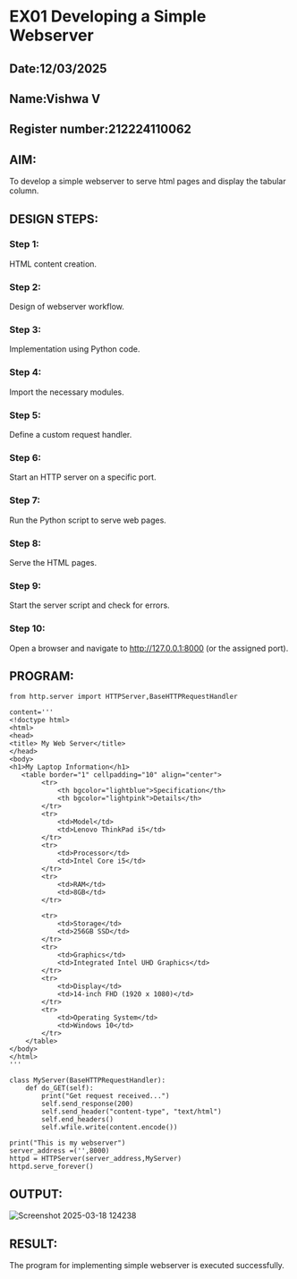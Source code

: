 # EX01 Developing a Simple Webserver
## Date:12/03/2025
## Name:Vishwa V 
## Register number:212224110062
## AIM:
To develop a simple webserver to serve html pages and display the tabular column.

## DESIGN STEPS:
### Step 1: 
HTML content creation.

### Step 2:
Design of webserver workflow.

### Step 3:
Implementation using Python code.

### Step 4:
Import the necessary modules.

### Step 5:
Define a custom request handler.

### Step 6:
Start an HTTP server on a specific port.

### Step 7:
Run the Python script to serve web pages.

### Step 8:
Serve the HTML pages.

### Step 9:
Start the server script and check for errors.

### Step 10:
Open a browser and navigate to http://127.0.0.1:8000 (or the assigned port).

## PROGRAM:
```
from http.server import HTTPServer,BaseHTTPRequestHandler

content='''
<!doctype html>
<html>
<head>
<title> My Web Server</title>
</head>
<body>
<h1>My Laptop Information</h1>
   <table border="1" cellpadding="10" align="center">
        <tr>
            <th bgcolor="lightblue">Specification</th>
            <th bgcolor="lightpink">Details</th>
        </tr>
        <tr>
            <td>Model</td>
            <td>Lenovo ThinkPad i5</td>
        </tr>
        <tr>
            <td>Processor</td>
            <td>Intel Core i5</td>
        </tr>
        <tr>
            <td>RAM</td>
            <td>8GB</td>
        </tr>
        
        <tr>
            <td>Storage</td>
            <td>256GB SSD</td>
        </tr>
        <tr>
            <td>Graphics</td>
            <td>Integrated Intel UHD Graphics</td>
        </tr>
        <tr>
            <td>Display</td>
            <td>14-inch FHD (1920 x 1080)</td>
        </tr>
        <tr>
            <td>Operating System</td>
            <td>Windows 10</td>
        </tr>
    </table>
</body>
</html>
'''

class MyServer(BaseHTTPRequestHandler):
    def do_GET(self):
        print("Get request received...")
        self.send_response(200) 
        self.send_header("content-type", "text/html")       
        self.end_headers()
        self.wfile.write(content.encode())

print("This is my webserver") 
server_address =('',8000)
httpd = HTTPServer(server_address,MyServer)
httpd.serve_forever()
```
## OUTPUT:
![Screenshot 2025-03-18 124238](https://github.com/user-attachments/assets/84f173c4-697d-4686-b7e0-29a4739852b5)


## RESULT:
The program for implementing simple webserver is executed successfully.

